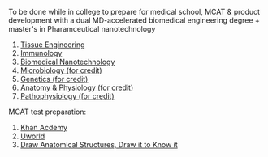 To be done while in college to prepare for medical school, MCAT & product development with a dual MD-accelerated biomedical engineering degree + master's in Pharamceutical nanotechnology
1. [Tissue Engineering](https://swayam.gov.in/nd1_noc19_bt33/preview")
1. [Immunology](https://swayam.gov.in/nd2_cec19_bt14/preview)
1. [Biomedical Nanotechnology](https://swayam.gov.in/nd1_noc19_bt28/preview)
1. [Microbiology (for credit)](https://study.com/academy/course/microbiology-course.html)
1. [Genetics (for credit)](https://study.com/academy/course/basic-genetics-course.html)
1. [Anatomy & Physiology (for credit)](https://study.com/academy/course/anatomy-physiology-course.html)
1. [Pathophysiology (for credit)](https://study.com/academy/course/biology-106-pathophysiology.html)



MCAT test preparation:
1. [Khan Acdemy](https://www.khanacademy.org/test-prep/mcat)
1. [Uworld](https://gradschool.uworld.com/mcat/)
1. [Draw Anatomical Structures, Draw it to Know it](https://www.drawittoknowit.com/?fbclid=IwAR0vPbUCuhYrPZqwRVjfm2OeO1h-OFXoHMmM5ExWQxqkZGN2pUaMqP84IuU)
